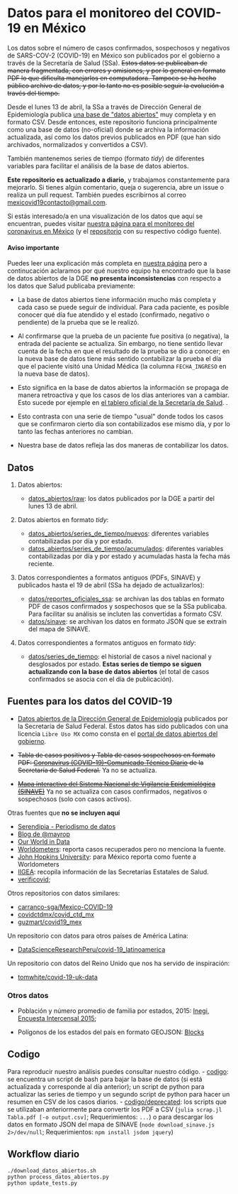 # Datos para el monitoreo del COVID-19 en México

Los datos sobre el número de casos confirmados, sospechosos y negativos de SARS-COV-2 (COVID-19) en México son publicados por el gobierno a través de la Secretaría de Salud (SSa). ~~Estos datos se publicaban de manera fragmentada, con errores y omisiones, y por lo general en formato PDF lo que dificulta manejarlos en computadora. Tampoco se ha hecho público  archivo de datos, y por lo tanto no es posible seguir la evolución a través del tiempo.~~

Desde el lunes 13 de abril, la SSa a través de Dirección General de Epidemiología publica [una base de "datos abiertos"](https://www.gob.mx/salud/documentos/datos-abiertos-152127) muy completa y en formato CSV. Desde entonces, este repositorio funciona principalmente como una base de datos (no-oficial) donde se archiva la información actualizada, así como los datos previos publicados en PDF (que han sido archivados, normalizados y convertidos a CSV).

También mantenemos series de tiempo (formato *tidy*) de diferentes variables para facilitar el análisis de la base de datos abiertos.

**Este repositorio es actualizado a diario,** y trabajamos constantemente para mejorarlo. Si tienes algún comentario, queja o sugerencia, abre un issue o realiza un pull request. También puedes escribirnos al correo mexicovid19contacto@gmail.com.

Si estás interesado/a en una visualización de los datos que aquí se encuentran, puedes visitar [nuestra página para el monitoreo del coronavirus en México](https://mexicovid19.github.io/Mexico/) (y el [repositorio](https://github.com/mexicovid19/Mexico) con su respectivo código fuente).

<!-- **Este repositorio es actualizado a diario.** La fecha y hora de la última actualización la encontrarás en `last_updated.csv` que se encuentra [aquí](https://github.com/mexicovid19/Mexico-datos/blob/master/datos/last_updated.csv). -->


#### Aviso importante

Puedes leer una explicación más completa en [nuestra página](https://mexicovid19.github.io/Mexico/datos_abiertos.html) pero a continucación aclaramos por qué nuestro equipo ha encontrado que la base de datos abiertos de la DGE **no presenta inconsistencias** con respecto a los datos que Salud publicaba previamente:

- La base de datos abiertos tiene información mucho más completa y cada caso se puede seguir de individual. Para cada paciente, es posible conocer qué día fue atendido y el estado (confirmado, negativo o pendiente) de la prueba que se le realizó.

- Al confirmarse que la prueba de un paciente fue positiva (o negativa), la entrada del paciente se actualiza. Sin embargo, no tiene sentido llevar cuenta de la fecha en que el resultado de la prueba se dio a conocer; en la nueva base de datos tiene más sentido contabilizar la prueba el día que el paciente visitó una Unidad Médica (la columna `FECHA_INGRESO` en la nueva base de datos).

- Esto significa en la base de datos abiertos la información se propaga de manera retroactiva y que los casos de los días anteriores van a cambiar. Esto sucede por ejemple en [el tablero oficial de la Secretaría de Salud](https://coronavirus.gob.mx/datos/).
.
- Esto contrasta con una serie de tiempo "usual" donde todos los casos que se confirmaron cierto día son contabilizados ese mismo día, y por lo tanto las fechas anteriores no cambian.

- Nuestra base de datos refleja las dos maneras de contabilizar los datos.


## Datos

1. Datos abiertos:
    - [datos_abiertos/raw](datos_abiertos/raw): los datos publicados por la DGE a partir del lunes 13 de abril.

2. Datos abiertos en formato *tidy*:
    - [datos_abiertos/series_de_tiempo/nuevos](datos_abiertos/series_de_tiempo/nuevos):
    diferentes variables contabilizadas por día y por estado.
    - [datos_abiertos/series_de_tiempo/acumulados](datos_abiertos/series_de_tiempo/acumulados):
    diferentes variables contabilizadas por día y por estado y acumuladas hasta la fecha más reciente.

3. Datos correspondientes a formatos antiguos (PDFs, SINAVE) y publicados hasta el 19 de abril (SSa ha dejado de actualizarlos):
    - [datos/reportes_oficiales_ssa](datos/reportes_oficiales_ssa): se archivan las dos tablas en formato PDF de casos confirmados y sospechosos que se la SSa publicaba. Para facilitar su análisis se incluten las convertidas a formato CSV.
    - [datos/sinave](datos/sinave): se archivan los datos en formato JSON que se extraín  del mapa de SINAVE.

4. Datos correspondientes a formatos antiguos en formato *tidy*:
    - [datos/series_de_tiempo](datos/series_de_tiempo): el historial de casos a nivel nacional y desglosados por estado. **Estas series de tiempo se siguen actualizando con la base de datos abiertos** (el total de casos confirmados se asocia con el día de publicación).


<!-- 2. un resumen con el que construimos una pirámide poblacional según el sexo del paciente y el rango de edad.

    - [datos/demograficos_variables/piramide_sexo_edad.json](datos/demograficos_variables/piramide_sexo_edad.json) -->


## Fuentes para los datos del COVID-19

- [Datos abiertos de la Dirección General de Epidemiología](https://www.gob.mx/salud/documentos/datos-abiertos-152127) publicados por la Secretaría de Salud Federal. Estos datos has sido publicados con una licencia `Libre Uso MX` como consta en el [portal de datos abiertos del gobierno](https://datos.gob.mx/busca/dataset/informacion-referente-a-casos-covid-19-en-mexico).


- ~~Tabla de casos positivos y Tabla de casos sospechosos en formato PDF: [Coronavirus (COVID-19)-Comunicado Técnico Diario](https://www.gob.mx/salud/documentos/coronavirus-covid-19-comunicado-tecnico-diario-238449) de la Secretaría de Salud Federal.~~ Ya no se actualiza.

- ~~[Mapa interactivo del Sistema Nacional de Vigilancia Epidemiológica (SINAVE)](https://covid19.sinave.gob.mx)~~ Ya no se actualiza con casos confirmados, negativos o sospechosos (solo con casos activos).




Otras fuentes que **no se incluyen aquí**

- [Serendipia - Periodismo de datos](https://serendipia.digital/2020/03/datos-abiertos-sobre-casos-de-coronavirus-covid-19-en-mexico/)
- [Blog de @mayrop](https://www.covid19in.mx/docs/datos/tablas-casos/)
- [Our World in Data](https://ourworldindata.org/coronavirus)
- [Worldometers](https://www.worldometers.info/coronavirus/country/mexico/): reporta casos recuperados pero no menciona la fuente.
- [John Hopkins University](https://github.com/CSSEGISandData/COVID-19): para México reporta como fuente a Worldometers
- [IIGEA](iigea.com/amag/covid-19/): recopila información de las Secretarías Estatales de Salud.
- [verificovid](https://verificovid.mx/);

Otros repositorios con datos similares:

- [carranco-sga/Mexico-COVID-19](https://github.com/carranco-sga/Mexico-COVID-19)
- [covidctdmx/covid_ctd_mx](https://github.com/covidctdmx/covid_ctd_mx)
- [guzmart/covid19_mex](https://github.com/guzmart/covid19_mex)

Un repositorio con datos para otros países de América Latina:
- [DataScienceResearchPeru/covid-19_latinoamerica](https://github.com/DataScienceResearchPeru/covid-19_latinoamerica)

Un repositorio con datos del Reino Unido que nos ha servido de inspiración:

- [tomwhite/covid-19-uk-data](https://github.com/tomwhite/covid-19-uk-data)


### Otros datos

- Población y número promedio de familia por estados, 2015: [Inegi, Encuesta Intercensal 2015](https://www.inegi.org.mx/programas/intercensal/2015/default.html#Tabulados);

- Polígonos de los estados del país en formato  GEOJSON: [Blocks](http://bl.ocks.org/ponentesincausa/46d1d9a94ca04a56f93d)


## Codigo

Para reproducir nuestro análisis puedes consultar nuestro código.
    - [codigo](codigo): se encuentra un script de bash para bajar la base de datos (si está actualizada y corresponde al día anterior); un script de python para actualizar las series de tiempo y un segundo script de python para hacer un resumen en CSV de los casos diarios.
    - [codigo/deprecated](codigo/deprecated): los scripts que se utilizaban anteriormente para convertir los PDF a CSV (`julia scrap.jl Tabla.pdf [-o output.csv]`; Requerimientos: `...`) o para descargar los datos en formato JSON del mapa de SINAVE (`node download_sinave.js 2>/dev/null`; Requerimientos: `npm install jsdom jquery`)




<!-- - [codigo/scrap.py](codigo/scrap.py): (Deprecado) `python scrapy.py`; Requerimientos: `pip install -r requirements.txt` -->


## Workflow diario

```
./download_datos_abiertos.sh
python process_datos_abiertos.py
python update_tests.py
```

<!-- ```
node download_sinave.js
python update_from_json.py 20200415.json true

julia scrap.jl Tabla_casos_positivos_2020.04.15.pdf -o covid19_mex_confirmados_20200415.csv
julia scrap.jl Tabla_casos_sospechosos_2020.04.15.pdf -o covid19_mex_sospechosos_20200415.csv
mv covid19_mex* ../datos/reportes_oficiales_ssa
python update_pyramid.py
``` -->
